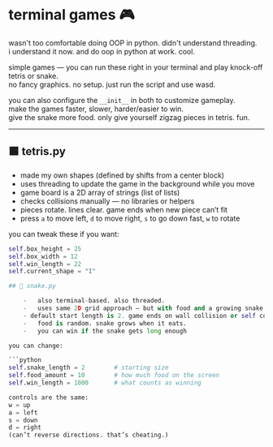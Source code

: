 # terminal games 🎮

wasn't too comfortable doing OOP in python. didn't understand threading.  
i understand it now. and do oop in python at work. cool.

simple games — you can run these right in your terminal and play knock-off tetris or snake.  
no fancy graphics. no setup. just run the script and use wasd.

you can also configure the `__init__` in both to customize gameplay.  
make the games faster, slower, harder/easier to win.  
give the snake more food. only give yourself zigzag pieces in tetris. fun.

---

## 🟩 tetris.py

- made my own shapes (defined by shifts from a center block)  
- uses threading to update the game in the background while you move  
- game board is a 2D array of strings (list of lists)  
- checks collisions manually — no libraries or helpers  
- pieces rotate. lines clear. game ends when new piece can’t fit  
- press `a` to move left, `d` to move right, `s` to go down fast, `w` to rotate  

you can tweak these if you want:

```python
self.box_height = 25
self.box_width = 12
self.win_length = 22
self.current_shape = "I"

## 🐍 snake.py

	-	also terminal-based. also threaded.
	-	uses same 2D grid approach — but with food and a growing snake
	- default start length is 2. game ends on wall collision or self collision
	-	food is random. snake grows when it eats.
	-	you can win if the snake gets long enough

you can change:

```python
self.snake_length = 2        # starting size
self.food_amount = 10        # how much food on the screen
self.win_length = 1000       # what counts as winning

controls are the same:
w = up
a = left
s = down
d = right
(can’t reverse directions. that’s cheating.)
